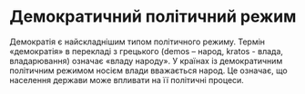# Демократичний політичний режим

Демократія є найскладнішим типом політичного режиму. Термін «демократія» в перекладі
з грецького (demos – народ, kratos - влада, владарювання) означає «владу народу».
У країнах із демократичним політичним режимом носієм влади вважається народ. Це
означає, що населення держави може впливати на її політичні процеси. 